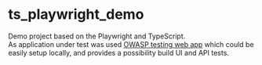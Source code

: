 # ts_playwright_demo
Demo project based on the Playwright and TypeScript.  
As application under test was used [OWASP testing web app](https://github.com/juice-shop/juice-shop?tab=readme-ov-file#setup) which could be easily setup locally, and provides a possibility build UI and API tests.
